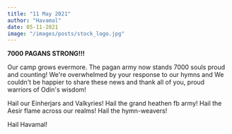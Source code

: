 ```yaml
---
title: "11 May 2021"
author: "Havamal"
date: 05-11-2021
image: "/images/posts/stock_logo.jpg"
---
```


**7000 PAGANS STRONG!!!**

Our camp grows evermore. The pagan army now stands 7000 souls proud and counting! We're overwhelmed by your response to our hymns and We couldn't be happier to share these news and thank all of you, proud warriors of Odin's wisdom!

Hail our Einherjars and Valkyries! Hail the grand heathen fb army! Hail the Aesir flame across our realms! Hail the hymn-weavers!

Hail Havamal!